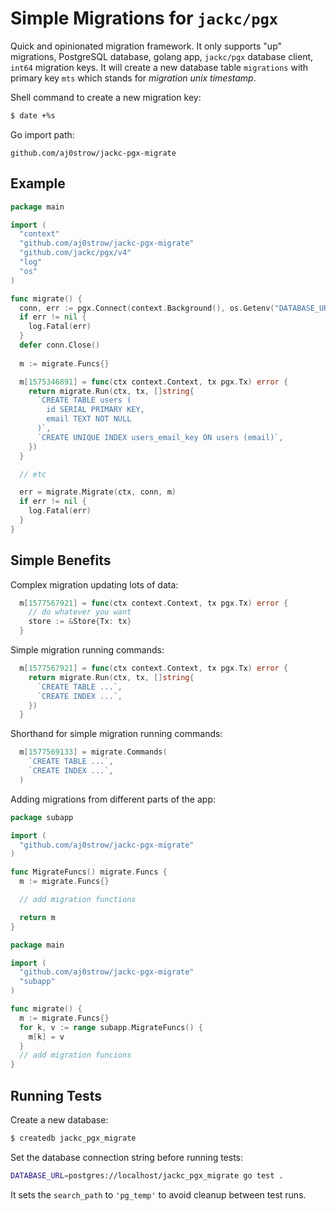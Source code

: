 # Simple Migrations for `jackc/pgx`

Quick and opinionated migration framework. It only supports "up" migrations, PostgreSQL database, golang app, `jackc/pgx` database client, `int64` migration keys. It will create a new database table `migrations` with primary key `mts` which stands for *migration unix timestamp*. 

Shell command to create a new migration key:

```sh
$ date +%s
```

Go import path:

```
github.com/aj0strow/jackc-pgx-migrate
```

## Example

```go
package main

import (
  "context"
  "github.com/aj0strow/jackc-pgx-migrate"
  "github.com/jackc/pgx/v4"
  "log"
  "os"
)

func migrate() {
  conn, err := pgx.Connect(context.Background(), os.Getenv("DATABASE_URL"))
  if err != nil {
    log.Fatal(err)
  }
  defer conn.Close()
  
  m := migrate.Funcs{}

  m[1575346891] = func(ctx context.Context, tx pgx.Tx) error {
    return migrate.Run(ctx, tx, []string{
      `CREATE TABLE users (
        id SERIAL PRIMARY KEY,
        email TEXT NOT NULL
      )`,
      `CREATE UNIQUE INDEX users_email_key ON users (email)`,
    })
  }

  // etc

  err = migrate.Migrate(ctx, conn, m)
  if err != nil {
    log.Fatal(err)
  }
}
```

## Simple Benefits

Complex migration updating lots of data:

```go
  m[1577567921] = func(ctx context.Context, tx pgx.Tx) error {
    // do whatever you want
    store := &Store{Tx: tx}
  }
```

Simple migration running commands:

```go
  m[1577567921] = func(ctx context.Context, tx pgx.Tx) error {
    return migrate.Run(ctx, tx, []string{
      `CREATE TABLE ...`,
      `CREATE INDEX ...`,
    })
  }
```

Shorthand for simple migration running commands:

```go
  m[1577569133] = migrate.Commands(
    `CREATE TABLE ...`,
    `CREATE INDEX ...`,
  )
```

Adding migrations from different parts of the app:

```go
package subapp

import (
  "github.com/aj0strow/jackc-pgx-migrate"
)

func MigrateFuncs() migrate.Funcs {
  m := migrate.Funcs{}

  // add migration functions

  return m
}
```

```go
package main

import (
  "github.com/aj0strow/jackc-pgx-migrate"
  "subapp"
)

func migrate() {
  m := migrate.Funcs{}
  for k, v := range subapp.MigrateFuncs() {
    m[k] = v
  }
  // add migration funcions
}
```

## Running Tests

Create a new database:

```sh
$ createdb jackc_pgx_migrate
```

Set the database connection string before running tests:

```sh
DATABASE_URL=postgres://localhost/jackc_pgx_migrate go test .
```

It sets the `search_path` to `'pg_temp'` to avoid cleanup between test runs. 
